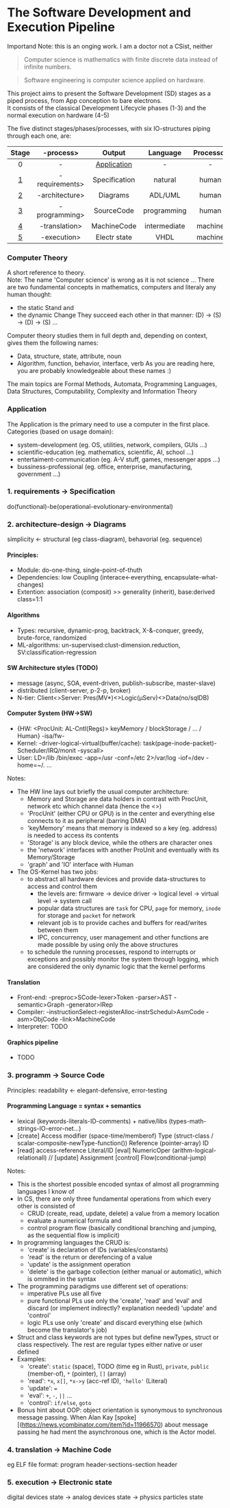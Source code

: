 # The Software Development and Execution Pipeline

Importand Note: this is an onging work. I am a doctor not a CSist, neither 
> Computer science is mathematics with finite discrete data instead of infinite numbers.  

> Software engineering is computer science applied on hardware.

This project aims to present the Software Development (SD) stages as a piped process, from App conception to bare electrons.  
It consists of the classical Development Lifecycle phases (1-3) and the normal execution on hardware (4-5)

The five distinct stages/phases/processes, with six IO-structures piping through each one, are:  

|Stage  | -process>      | Output        | Language     | Processor|  
|:---:  |:---:           |:---:          |:---:         |:---:     |
|0      | -              | [Application](#application)|-|-         |  
|[1](#1)| -requirements> | Specification  | natural      | human    |  
|[2](#2)| -architecture> | Diagrams      | ADL/UML      | human    |
|[3](#3)| -programming>  | SourceCode    | programming  | human    |
|[4](#4)| -translation>  | MachineCode   | intermediate | machine  |
|[5](#5)| -execution>    | Electr state  | VHDL         | machine  |

### Computer Theory
A short reference to theory.  
Note: The name 'Computer science' is wrong as it is not science ... 
There are two fundamental concepts in mathematics, computers and literaly any human thought:  
* the static Stand and  
* the dynamic Change
They succeed each other in that  manner: (D) -> (S) -> (D) -> (S) ...  

Computer theory studies them in full depth and, depending on context, gives them the following names:
* Data, structure, state, attribute, noun
* Algorithm, function, behavior, interface, verb
As you are reading here, you are probably knowledgeable about these names :)   

The main topics are Formal Methods, Automata, Programming Languages, Data Structures, Computability, Complexity and Information Theory

### Application
The Application is the primary need to use a computer in the first place.
Categories (based on usage domain):
* system-development (eg. OS, utilities, network, compilers, GUIs ...)
* scientific-education  (eg. mathematics, scientific, AI, school ...)
* entertaiment-communication  (eg. A-V stuff, games, messenger apps ...)
* bussiness-professional (eg. office, enterprise, manufacturing, government ...)

### <a name="1"></a>1. requirements -> Specification
do(functional)-be(operational-evolutionary-environmental)
            
### <a name="2"></a>2. architecture-design -> Diagrams
simplicity <- structural (eg class-diagram), behavorial (eg. sequence)      

#### Principles:
* Module: do-one-thing, single-point-of-thuth  
* Dependencies: low Coupling (interace<-everything, encapsulate-what-changes)  
* Extention: association (composit) >> generality (inherit), base:derived class=1:1
            
#### Algοrithms
* Types: recursive, dynamic-prog, backtrack, X-&-conquer, greedy, brute-force, randomized  
* ML-algorithms: un-supervised:clust-dimension.reduction, SV:classification-regression

#### SW Architecture styles (TODO)
* message (async, SOA, event-driven, publish-subscribe, master-slave)  
* distributed (client-server, p-2-p, broker)  
* N-tier: Client<>Server: Pres(MV*)<>Logic(μServ)<>Data(no/sqlDB)

#### Computer System (HW->SW)
* {HW: <ProcUnit: AL-Cntl(Regs)> keyMemory / blockStorage / <network>... / <graph-IO> Human} -isa/fw-  
* Kernel: -driver-logical-virtual(buffer/cache): task(page-inode-packet)- Scheduler/IRQ/monit -syscall>  
* User: LD=/lib /bin/exec -app=/usr -conf=/etc 2>/var/log -iof=/dev -home=~/. ...

Notes:
* The HW line lays out briefly the usual computer architecture:
  * Memory and Storage are data holders in contrast with ProcUnit, network etc which channel data (hence the <>)
  * 'ProcUnit' (either CPU or GPU) is in the center and everything else connects to it as peripheral (barring DMA)
  * 'keyMemory' means that memory is indexed so a key (eg. address) is needed to access its contents
  * 'Storage' is any block device, while the others are character ones
  * the 'network' interfaces with another ProUnit and eventually with its Memory/Storage
  * 'graph' and 'IO' interface with Human
* The OS-Kernel has two jobs:
  * to abstract all hardware devices and provide data-structures to access and control them
    * the levels are: firmware -> device driver -> logical level -> virtual level -> system call
    * popular data structures are `task` for CPU, `page` for memory, `inode` for storage and `packet` for network
    * relevant job is to provide caches and buffers for read/writes between them
    * IPC, concurrency, user management and other functions are made possible by using only the above structures
  * to schedule the running processes, respond to interrupts or exceptions and possibly monitor the system through logging, which are considered the only dynamic logic that the kernel performs

#### Translation
* Front-end: -preproc>SCode-lexer>Token -parser>AST -semantic>Graph -generator>IRep  
* Compiler: -instructionSelect-registerAlloc-instrSchedul>AsmCode -asm>ObjCode -link>MachineCode  
* Interpreter: TODO

#### Graphics pipeline
* TODO

### <a name="3"></a>3. programm -> Source Code
Principles: readability <- elegant-defensive, error-testing  

#### Programming Language = syntax + semantics
* lexical (keywords-literals-ID-comments) + native/libs (types-math-strings-IO-error-net...)
* [create] Access modifier (space-time/memberof) Type (struct-class / scalar-composite-newType-function()) Reference (pointer-array) ID  
* [read] access-reference Literal/ΙD [eval] NumericOper (arithm-logical-relationall) // [update] Assignment [control] Flow(conditional-jump)

Notes:
* This is the shortest possible encoded syntax of almost all programming languages I know of
* In CS, there are only three fundamental operations from which every other is consisted of
  * CRUD (create, read, update, delete) a value from a memory location
  * evaluate a numerical formula and
  * control program flow (basically conditional branching and jumping, as the sequential flow is implicit)
* In programming languages the CRUD is:
  * 'create' is declaration of IDs (variables/constants)
  * 'read' is the return or derefencing of a value
  * 'update' is the assignment operation
  * 'delete' is the garbage collection (either manual or automatic), which is ommited in the syntax
* The programming paradigms use different set of operations:
  * imperative PLs use all five
  * pure functional PLs use only the 'create', 'read' and 'eval' and discard (or implement indirectly? explanation needed) 'update' and 'control'
  * logic PLs use only 'create' and discard everything else (which become the translator's job)
* Struct and class keywords are not types but define newTypes, struct or class respectively. The rest are regular types either native or user defined
* Examples:
  * 'create': `static` (space), TODO (time eg in Rust), `private`, `public` (member-of), `*` (pointer), `[]` (array)
  * 'read': `*x`, `x[]`, `*x->y` (acc-ref ID), `'hello'` (Literal)
  * 'update': `=`
  * 'eval': `+`, `-`, `||` ...
  * 'control': `if/else`, `goto`
* Bonus hint about OOP: object orientation is synonymous to synchronous message passing. When Alan Kay [spoke][(https://news.ycombinator.com/item?id=11966570) about message passing he had ment the asynchronous one, which is the Actor model.     

### <a name="4"></a>4. translation -> Machine Code
eg ELF file format: program header-sections-section header

### <a name="5"></a>5. execution -> Electronic state
digital devices state -> analog devices state -> physics particles state

